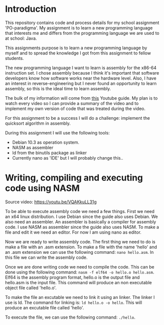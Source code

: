 # Introduction

This repository contains code and process details for my school assignment 'PO-paradigma'. My assignment is to learn a new programming language that interests me and differs from the programming language we are used to at school: Java.

This assignments purpose is to learn a new programming language by myself and to spread the knowledge I got from this assignment to fellow students. 

The new programming language I want to learn is assembly for the x86-64 instruction set. I chose assembly because I think it's important that software developers know how software works near the hardware level. Also, I have an interest in reverse-engineering but I never found an opportunity to learn assembly, so this is the ideal time to learn assembly.

The bulk of my information will come from [this](https://www.youtube.com/watch?v=VQAKkuLL31g&list=PLetF-YjXm-sCH6FrTz4AQhfH6INDQvQSn) Youtube guide. My plan is to watch every video so I can provide a summary of the video and to implement my own version of code that was treated during the video.

For this assignment to be a success I will do a challenge: implement the quicksort algorithm in assembly.

During this assignment I will use the following tools:
- Debian 10.3 as operation system.
- NASM as assembler
- ld from the binutils package as linker
- Currently nano as 'IDE' but I will probably change this..

# Writing, compiling and executing code using NASM
Source video: https://youtu.be/VQAKkuLL31g

To be able to execute assembly code we need a few things. First we need an x64 linux distribution. I use Debian since the guide also uses Debian. We also need an assembler. An assembler is basically a compiler for assembly code. I use NASM as assembler since the guide also uses NASM. To make a file and edit it we need an editor. For now I am using nano as editor.

Now we are ready to write assembly code. The first thing we need to do is make a file with an .asm extension. To make a file with the name 'hello' and an .asm extension we can use the following command: `nano hello.asm`. In this file we can write the assembly code. 

Once we are done writing code we need to compile the code. This can be done using the following command: `nasm -f elf64 -o hello.o hello.asm`. Elf64 is the assembly program format, hello.o is the output file and hello.asm is the input file. This command will produce an non executable object file called 'hello.o'. 

To make the file an excutable we need to link it using an linker. The linker I use is ld. The command for linking is: `ld hello.o -o hello`. This will produce an excutable file called 'hello'.

To execute the file, we can use the following command: `./hello`.
